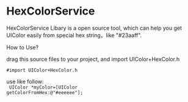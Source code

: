 # HexColorService
HexColorService Libary is a open source tool, which can help you get UIColor easily from special hex string，like "#23aaff".

How to Use?

drag this source files to your project, and import UIColor+HexColor.h


<code>#import UIColor+HexColor.h</code>

use like follow:
<br/>
<code>
    UIColor *myColor=[UIColor getColorFromHex:@"#eeeeee"];
</code>
